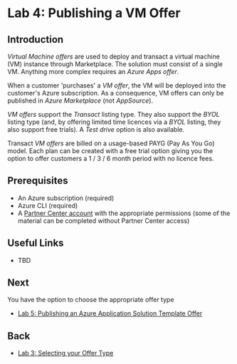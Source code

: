 # Lab 4: Publishing a VM Offer

## Introduction

*Virtual Machine offers* are used to deploy and transact a virtual machine (VM) instance through Marketplace. The solution must consist of a single VM. Anything more complex requires an *Azure Apps offer*.

When a customer 'purchases' a *VM offer*, the VM will be deployed into the customer's Azure subscription. As a consequence, VM offers can only be published in *Azure Marketplace* (not *AppSource*).

*VM offers* support the *Transact* listing type. They also support the *BYOL* listing type (and, by offering limited time licences via a *BYOL* listing, they also support free trials). A *Test drive* option is also available.

Transact *VM offers* are billed on a usage-based PAYG (Pay As You Go) model. Each plan can be created with a free trial option giving you the option to offer customers a 1 / 3 / 6 month period with no licence fees.

## Prerequisites

* An Azure subscription (required)
* Azure CLI (required)
* A [Partner Center account](lab2-partnercenter.md) with the appropriate permissions (some of the material can be completed without Partner Center access)

## Useful Links

* TBD

## Next

You have the option to choose the  appropriate offer type

* [Lab 5: Publishing an Azure Application Solution Template Offer](lab5-solutiontemplate.md)

## Back

* [Lab 3: Selecting your Offer Type](lab3-offertype.md)

